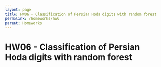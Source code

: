 ```yaml
---
layout: page
title: HW06 - Classification of Persian Hoda digits with random forest
permalink: /homeworks/hw6
parent: Homeworks
---
```


# HW06 - Classification of Persian Hoda digits with random forest